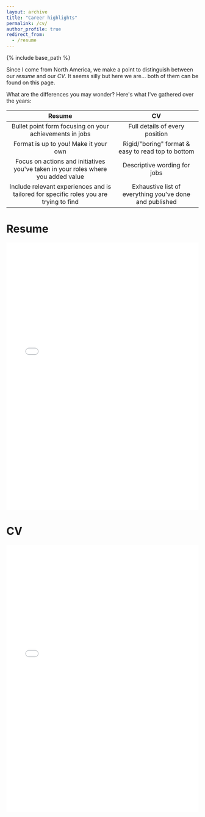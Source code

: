 ```yaml
---
layout: archive
title: "Career highlights"
permalink: /cv/
author_profile: true
redirect_from:
  - /resume
---
```


{% include base_path %}

Since I come from North America, we make a point to distinguish between our
_resume_ and our _CV_. It seems silly but here we are... both of them can be
found on this page.

What are the differences you may wonder? Here's what I've gathered over the
years:

|                                         Resume                                         |                           CV                            |
| :------------------------------------------------------------------------------------: | :-----------------------------------------------------: |
|                Bullet point form focusing on your achievements in jobs                 |             Full details of every position              |
|                         Format is up to you! Make it your own                          |   Rigid/"boring" format & easy to read top to bottom    |
|   Focus on actions and initiatives you've taken in your roles where you added value    |              Descriptive wording for jobs               |
| Include relevant experiences and is tailored for specific roles you are trying to find | Exhaustive list of everything you've done and published |

# Resume

<iframe src="/files/Resume_AMorariu.pdf" width="100%" height="700" frameborder="no" border="0" marginwidth="0" marginheight="0"></iframe>

# CV

<iframe src="/files/CV_AMorariu.pdf" width="100%" height="700" frameborder="no" border="0" marginwidth="0" marginheight="0"></iframe>
